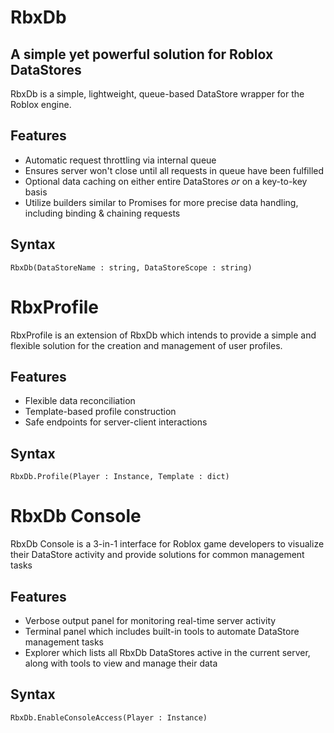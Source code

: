 # RbxDb

## A simple yet powerful solution for Roblox DataStores
RbxDb is a simple, lightweight, queue-based DataStore wrapper for the Roblox engine.

## Features
- Automatic request throttling via internal queue
- Ensures server won't close until all requests in queue have been fulfilled
- Optional data caching on either entire DataStores _or_ on a key-to-key basis
- Utilize builders similar to Promises for more precise data handling, including binding & chaining requests

## Syntax
`RbxDb(DataStoreName : string, DataStoreScope : string)`

# RbxProfile
RbxProfile is an extension of RbxDb which intends to provide a simple and flexible solution for the creation and management of user profiles.

## Features
- Flexible data reconciliation
- Template-based profile construction
- Safe endpoints for server-client interactions

## Syntax
`RbxDb.Profile(Player : Instance, Template : dict)`

# RbxDb Console
RbxDb Console is a 3-in-1 interface for Roblox game developers to visualize their DataStore activity and provide solutions for common management tasks

## Features
- Verbose output panel for monitoring real-time server activity
- Terminal panel which includes built-in tools to automate DataStore management tasks
- Explorer which lists all RbxDb DataStores active in the current server, along with tools to view and manage their data

## Syntax
`RbxDb.EnableConsoleAccess(Player : Instance)`
